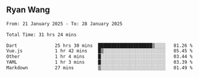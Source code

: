 ## Ryan Wang

<!--START_SECTION:waka-->

```txt
From: 21 January 2025 - To: 28 January 2025

Total Time: 31 hrs 24 mins

Dart              25 hrs 30 mins  ████████████████████▒░░░░   81.26 %
Vue.js            1 hr 42 mins    █▒░░░░░░░░░░░░░░░░░░░░░░░   05.45 %
Other             1 hr 4 mins     █░░░░░░░░░░░░░░░░░░░░░░░░   03.44 %
YAML              1 hr 3 mins     █░░░░░░░░░░░░░░░░░░░░░░░░   03.39 %
Markdown          27 mins         ▒░░░░░░░░░░░░░░░░░░░░░░░░   01.49 %
```

<!--END_SECTION:waka-->
